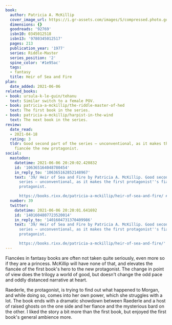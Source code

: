 ```yaml
---
book:
  author: Patricia A. McKillip
  cover_image_url: https://i.gr-assets.com/images/S/compressed.photo.goodreads.com/books/1202329407l/92769.jpg
  dimensions: {}
  goodreads: '92769'
  isbn10: 0345012518
  isbn13: '9780345012517'
  pages: 213
  publication_year: '1977'
  series: Riddle-Master
  series_position: '2'
  spine_color: '#1e95ac'
  tags:
  - fantasy
  title: Heir of Sea and Fire
plan:
  date_added: 2021-06-06
related_books:
- book: ursula-k-le-guin/tehanu
  text: Similar switch to a female POV.
- book: patricia-a-mckillip/the-riddle-master-of-hed
  text: The first book in the series.
- book: patricia-a-mckillip/harpist-in-the-wind
  text: The next book in the series.
review:
  date_read:
  - 2021-04-18
  rating: 3
  tldr: Good second part of the series – unconventional, as it makes the first protagonist's
    fiancée the new protagonist.
social:
  mastodon:
    datetime: 2021-06-06 20:20:02.420832
    id: '106365164048780454'
    in_reply_to: '106365162852148967'
    text: '39/ Heir of Sea and Fire by Patricia A. McKillip. Good second part of the
      series – unconventional, as it makes the first protagonist''s fiancée the new
      protagonist.

      https://books.rixx.de/patricia-a-mckillip/heir-of-sea-and-fire/ #rixxReads'
  number: 39
  twitter:
    datetime: 2021-06-06 20:20:01.641692
    id: '1401604807723520014'
    in_reply_to: '1401604731370409986'
    text: '39/ Heir of Sea and Fire by Patricia A. McKillip. Good second part of the
      series – unconventional, as it makes the first protagonist''s fiancée the new
      protagonist.

      https://books.rixx.de/patricia-a-mckillip/heir-of-sea-and-fire/'
---
```


Fiancées in fantasy books are often not taken quite seriously, even more so if they are a princess. McKillip will have
none of that, and elevates the fiancée of the first book's hero to the new protagonist. The change in point of view does
the trilogy a world of good, but doesn't change the odd pace and oddly distanced narrative at heart.

Raederle, the protagonist, is trying to find out what happened to Morgan, and while doing so, comes into her own power,
which she struggles with a lot. The book ends with a dramatic showdown between Raederle and a host of raised ghosts on
the one side and her fiance and the mysterious bard on the other. I liked the story a bit more than the first book, but
enjoyed the first book's general ambience more.
